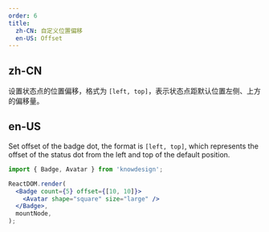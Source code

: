 ```yaml
---
order: 6
title:
  zh-CN: 自定义位置偏移
  en-US: Offset
---
```


## zh-CN

设置状态点的位置偏移，格式为 `[left, top]`，表示状态点距默认位置左侧、上方的偏移量。

## en-US

Set offset of the badge dot, the format is `[left, top]`, which represents the offset of the status dot from the left and top of the default position.

```jsx
import { Badge, Avatar } from 'knowdesign';

ReactDOM.render(
  <Badge count={5} offset={[10, 10]}>
    <Avatar shape="square" size="large" />
  </Badge>,
  mountNode,
);
```
